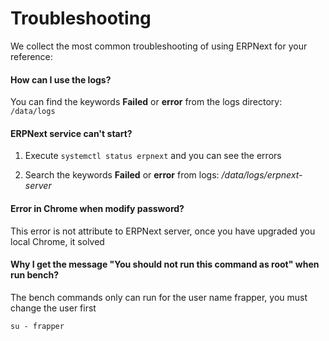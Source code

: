 # Troubleshooting

We collect the most common troubleshooting of using ERPNext for your reference:

#### How can I use the logs?

You can find the keywords **Failed** or **error** from the logs directory: `/data/logs`

#### ERPNext service can't start?

1. Execute `systemctl status erpnext` and you can see the errors

2. Search the keywords **Failed** or **error** from logs: */data/logs/erpnext-server*

#### Error in Chrome when modify password?

This error is not attribute to ERPNext server, once you have upgraded you local Chrome, it solved

#### Why I get the message "You should not run this command as root" when run bench?

The bench commands only can run for the user name frapper, you must change the user first
```shell
su - frapper
```
